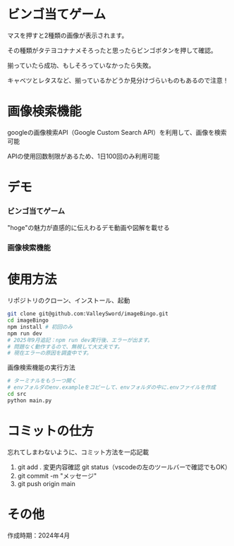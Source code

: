 # ビンゴ当てゲーム

マスを押すと2種類の画像が表示されます。

その種類がタテヨコナナメそろったと思ったらビンゴボタンを押して確認。

揃っていたら成功、もしそろっていなかったら失敗。

キャベツとレタスなど、揃っているかどうか見分けづらいものもあるので注意！

# 画像検索機能

googleの画像検索API（Google Custom Search API）を利用して、画像を検索可能

APIの使用回数制限があるため、1日100回のみ利用可能

# デモ

### ビンゴ当てゲーム

"hoge"の魅力が直感的に伝えわるデモ動画や図解を載せる

### 画像検索機能

# 使用方法

リポジトリのクローン、インストール、起動

```bash
git clone git@github.com:ValleySword/imageBingo.git
cd imageBingo
npm install # 初回のみ
npm run dev
# 2025年9月追記：npm run dev実行後、エラーが出ます。
# 問題なく動作するので、無視して大丈夫です。
# 現在エラーの原因を調査中です。
```

画像検索機能の実行方法

```bash
# ターミナルをもう一つ開く
# envフォルダのenv.exampleをコピーして、envフォルダの中に.envファイルを作成
cd src
python main.py
```

# コミットの仕方

忘れてしまわないように、コミット方法を一応記載

1. git add .
   変更内容確認
   git status（vscodeの左のツールバーで確認でもOK）
2. git commit -m "メッセージ"
3. git push origin main

# その他

作成時期：2024年4月
